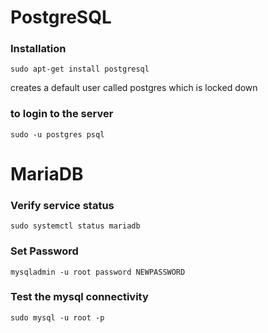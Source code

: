 # PostgreSQL

### Installation
```
sudo apt-get install postgresql
```
creates a default user called postgres which is locked down
### to login to the server
```
sudo -u postgres psql
```

# MariaDB

### Verify service status

```
sudo systemctl status mariadb

````

### Set Password
```
mysqladmin -u root password NEWPASSWORD
```

### Test the mysql connectivity

```
sudo mysql -u root -p
```



